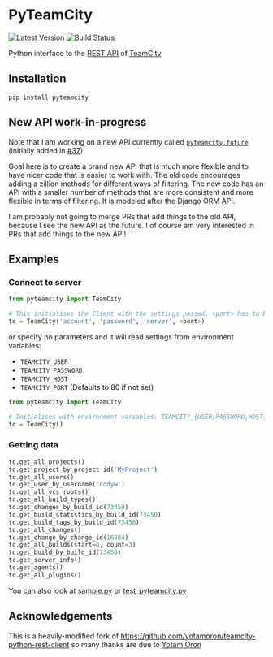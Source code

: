 # PyTeamCity

[![Latest Version](https://badge.fury.io/py/pyteamcity.svg)](https://pypi.python.org/pypi/pyteamcity/)
[![Build Status](https://travis-ci.org/SurveyMonkey/pyteamcity.svg?branch=master)](https://travis-ci.org/SurveyMonkey/pyteamcity)

Python interface to the [REST
API](https://confluence.jetbrains.com/display/TCD9/REST+API) of
[TeamCity](https://www.jetbrains.com/teamcity/)

## Installation

```
pip install pyteamcity
```

## New API work-in-progress

Note that I am working on a new API currently called [`pyteamcity.future`](pyteamcity/future) (initially added in [#37](https://github.com/SurveyMonkey/pyteamcity/pull/37)).

Goal here is to create a brand new API that is much more flexible and to
have nicer code that is easier to work with. The old code encourages
adding a zillion methods for different ways of filtering. The new code
has an API with a smaller number of methods that are more consistent and
more flexible in terms of filtering. It is modeled after the Django ORM
API.

I am probably not going to merge PRs that add things to the old API,
because I see the new API as the future. I of course am very interested
in PRs that add things to the new API!

## Examples

### Connect to server

```python
from pyteamcity import TeamCity

# This initialises the Client with the settings passed. <port> has to be an integer.
tc = TeamCity('account', 'password', 'server', <port>)
```

or specify no parameters and it will read settings from environment
variables:

- `TEAMCITY_USER`
- `TEAMCITY_PASSWORD`
- `TEAMCITY_HOST`
- `TEAMCITY_PORT` (Defaults to 80 if not set)

```python
from pyteamcity import TeamCity

# Initialises with environment variables: TEAMCITY_{USER,PASSWORD,HOST,PORT}
tc = TeamCity()
```

### Getting data

```python
tc.get_all_projects()
tc.get_project_by_project_id('MyProject')
tc.get_all_users()
tc.get_user_by_username('codyw')
tc.get_all_vcs_roots()
tc.get_all_build_types()
tc.get_changes_by_build_id(73450)
tc.get_build_statistics_by_build_id(73450)
tc.get_build_tags_by_build_id(73450)
tc.get_all_changes()
tc.get_change_by_change_id(16884)
tc.get_all_builds(start=0, count=3)
tc.get_build_by_build_id(73450)
tc.get_server_info()
tc.get_agents()
tc.get_all_plugins()
```

You can also look at [sample.py](sample.py) or
[test_pyteamcity.py](test_pyteamcity.py)

## Acknowledgements

This is a heavily-modified fork of https://github.com/yotamoron/teamcity-python-rest-client so many thanks are due to [Yotam Oron](https://github.com/yotamoron)
